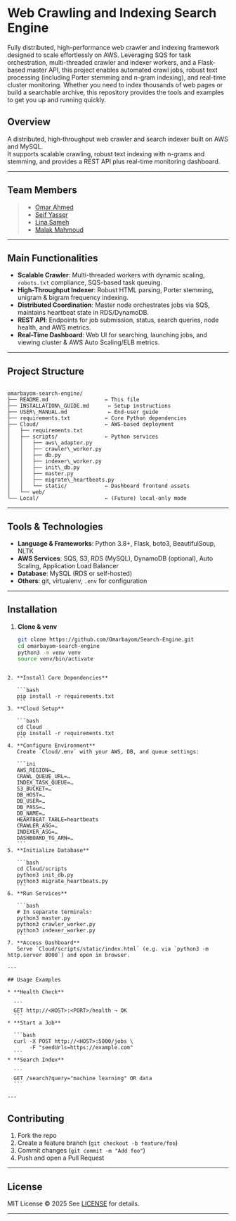 # Web Crawling and Indexing Search Engine
Fully distributed, high-performance web crawler and indexing framework designed to scale effortlessly on AWS. Leveraging SQS for task orchestration, multi-threaded crawler and indexer workers, and a Flask-based master API, this project enables automated crawl jobs, robust text processing (including Porter stemming and n-gram indexing), and real-time cluster monitoring. Whether you need to index thousands of web pages or build a searchable archive, this repository provides the tools and examples to get you up and running quickly.

## Overview  
A distributed, high‐throughput web crawler and search indexer built on AWS and MySQL.  
It supports scalable crawling, robust text indexing with n-grams and stemming, and provides a REST API plus real-time monitoring dashboard.

---

## Team Members  
> - [Omar Ahmed](https://github.com/Omarbayom) 
> - [Seif Yasser](https://github.com/Seif-Yasser-Ahmed)
> - [Lina Sameh](https://github.com/Lina-Elsharkawy)
> - [Malak Mahmoud](https://github.com/Malak-Abdelakher)


---

## Main Functionalities  
- **Scalable Crawler**: Multi-threaded workers with dynamic scaling, `robots.txt` compliance, SQS-based task queuing.  
- **High-Throughput Indexer**: Robust HTML parsing, Porter stemming, unigram & bigram frequency indexing.  
- **Distributed Coordination**: Master node orchestrates jobs via SQS, maintains heartbeat state in RDS/DynamoDB.  
- **REST API**: Endpoints for job submission, status, search queries, node health, and AWS metrics.  
- **Real-Time Dashboard**: Web UI for searching, launching jobs, and viewing cluster & AWS Auto Scaling/ELB metrics.

---

## Project Structure  
```

omarbayom-search-engine/
├── README.md                  ← This file
├── INSTALLATION\_GUIDE.md      ← Setup instructions
├── USER\_MANUAL.md             ← End-user guide
├── requirements.txt           ← Core Python dependencies
├── Cloud/                     ← AWS-based deployment
│   ├── requirements.txt
│   ├── scripts/               ← Python services
│   │   ├── aws\_adapter.py
│   │   ├── crawler\_worker.py
│   │   ├── db.py
│   │   ├── indexer\_worker.py
│   │   ├── init\_db.py
│   │   ├── master.py
│   │   ├── migrate\_heartbeats.py
│   │   └── static/            ← Dashboard frontend assets
│   └── web/
└── Local/                     ← (Future) local-only mode

````

---

## Tools & Technologies  
- **Language & Frameworks**: Python 3.8+, Flask, boto3, BeautifulSoup, NLTK  
- **AWS Services**: SQS, S3, RDS (MySQL), DynamoDB (optional), Auto Scaling, Application Load Balancer  
- **Database**: MySQL (RDS or self-hosted)  
- **Others**: git, virtualenv, `.env` for configuration

---

## Installation  

1. **Clone & venv**  
   ```bash
   git clone https://github.com/Omarbayom/Search-Engine.git
   cd omarbayom-search-engine
   python3 -m venv venv
   source venv/bin/activate
````

2. **Install Core Dependencies**

   ```bash
   pip install -r requirements.txt
   ```
3. **Cloud Setup**

   ```bash
   cd Cloud
   pip install -r requirements.txt
   ```
4. **Configure Environment**
   Create `Cloud/.env` with your AWS, DB, and queue settings:

   ```ini
   AWS_REGION=…
   CRAWL_QUEUE_URL=…
   INDEX_TASK_QUEUE=…
   S3_BUCKET=…
   DB_HOST=…
   DB_USER=…
   DB_PASS=…
   DB_NAME=…
   HEARTBEAT_TABLE=heartbeats
   CRAWLER_ASG=…
   INDEXER_ASG=…
   DASHBOARD_TG_ARN=…
   ```
5. **Initialize Database**

   ```bash
   cd Cloud/scripts
   python3 init_db.py
   python3 migrate_heartbeats.py
   ```
6. **Run Services**

   ```bash
   # In separate terminals:
   python3 master.py
   python3 crawler_worker.py
   python3 indexer_worker.py
   ```
7. **Access Dashboard**
   Serve `Cloud/scripts/static/index.html` (e.g. via `python3 -m http.server 8000`) and open in browser.

---

## Usage Examples

* **Health Check**

  ```
  GET http://<HOST>:<PORT>/health → OK
  ```
* **Start a Job**

  ```bash
  curl -X POST http://<HOST>:5000/jobs \
       -F "seedUrls=https://example.com"
  ```
* **Search Index**

  ```
  GET /search?query="machine learning" OR data
  ```

---
````
## Contributing

1. Fork the repo
2. Create a feature branch (`git checkout -b feature/foo`)
3. Commit changes (`git commit -m "Add foo"`)
4. Push and open a Pull Request

---

## License

MIT License © 2025
See [LICENSE](./LICENSE) for details.

---
```

